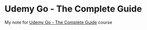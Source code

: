 # Udemy Go - The Complete Guide

My note for [Udemy Go - The Complete Guide](https://www.udemy.com/course/go-the-complete-guide/) course